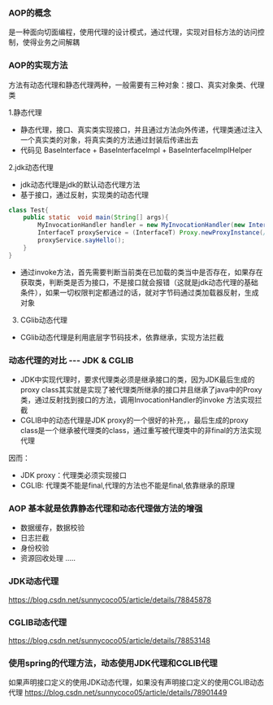 ### AOP的概念
是一种面向切面编程，使用代理的设计模式，通过代理，实现对目标方法的访问控制，使得业务之间解耦

### AOP的实现方法
方法有动态代理和静态代理两种，一般需要有三种对象：接口、真实对象类、代理类

1.静态代理
- 静态代理，接口、真实类实现接口，并且通过方法向外传递，代理类通过注入一个真实类的对象，将真实类的方法通过封装后传递出去
- 代码见 BaseInterface  + BaseInterfaceImpl + BaseInterfaceImplHelper

2.jdk动态代理
- jdk动态代理是jdk的默认动态代理方法
- 基于接口，通过反射，实现类的动态代理
```java
class Test{
    public static  void main(String[] args){
        MyInvocationHandler handler = new MyInvocationHandler(new InterfaceTImpl());//继承InvocationHandler ,实现invoke方法，实现拦截
        InterfaceT proxyService = (InterfaceT) Proxy.newProxyInstance(/**当前类加载器*/Test.class.getClassLoader(), /**class列表*/new Class[] { InterfaceT.class },/*拦截器*/ handler);
        proxyService.sayHello();
    }
}

```
- 通过invoke方法，首先需要判断当前类在已加载的类当中是否存在，如果存在获取类，判断类是否为接口，不是接口就会报错（这就是jdk动态代理的基础条件），如果一切权限判定都通过的话，就对字节码通过类加载器反射，生成对象


3. CGlib动态代理
- CGlib动态代理是利用底层字节码技术，依靠继承，实现方法拦截

### 动态代理的对比 --- JDK & CGLIB
- JDK中实现代理时，要求代理类必须是继承接口的类，因为JDK最后生成的proxy class其实就是实现了被代理类所继承的接口并且继承了java中的Proxy类，通过反射找到接口的方法，调用InvocationHandler的invoke 方法实现拦截
- CGLIB中的动态代理是JDK proxy的一个很好的补充，，最后生成的proxy class是一个继承被代理类的class，通过重写被代理类中的非final的方法实现代理

因而：
- JDK proxy：代理类必须实现接口 
- CGLIB: 代理类不能是final,代理的方法也不能是final,依靠继承的原理

### AOP 基本就是依靠静态代理和动态代理做方法的增强
- 数据缓存，数据校验
- 日志拦截
- 身份校验
- 资源回收处理
.....

### JDK动态代理
https://blog.csdn.net/sunnycoco05/article/details/78845878

### CGLIB动态代理
https://blog.csdn.net/sunnycoco05/article/details/78853148

### 使用spring的代理方法，动态使用JDK代理和CGLIB代理
如果声明接口定义的使用JDK动态代理，如果没有声明接口定义的使用CGLIB动态代理
https://blog.csdn.net/sunnycoco05/article/details/78901449


